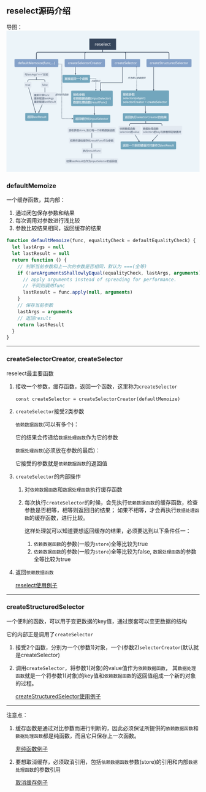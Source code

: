 ## reselect源码介绍

导图：
![](./reselect.png)

### defaultMemoize

一个缓存函数，其内部：
1. 通过闭包保存参数和结果
2. 每次调用对参数进行浅比较
3. 参数比较结果相同，返回缓存的结果

```js
function defaultMemoize(func, equalityCheck = defaultEqualityCheck) {
  let lastArgs = null
  let lastResult = null
  return function () {
    // 判断当前参数和上一次的参数是否相同，默认为 ===(全等)
    if (!areArgumentsShallowlyEqual(equalityCheck, lastArgs, arguments)) {
      // apply arguments instead of spreading for performance.
      // 不同则调用func
      lastResult = func.apply(null, arguments)
    }
    // 保存当前参数
    lastArgs = arguments
    // 返回result
    return lastResult
  }
}
```
--------
### createSelectorCreator, createSelector

reselect最主要函数
1. 接收一个参数，缓存函数，返回一个函数，这里称为`createSelector`

    `const createSelector = createSelectorCreator(defaultMemoize)`
    
2. `createSelector`接受2类参数

    `依赖数据函数`(可以有多个)：
    
    它的结果会传递给`数据处理函数`作为它的参数
    
    `数据处理函数`(必须放在参数的最后)：
    
    它接受的参数就是`依赖数据函数`的返回值
    
3. `createSelector`的内部操作
    1. 对`依赖数据函数`和`数据处理函数`执行缓存函数
    2. 每次执行`createSelector`的时候，会先执行`依赖数据函数`的缓存函数，检查参数是否相等，相等则返回旧的结果；
       如果不相等，才会再执行`数据处理函数`的缓存函数，进行比较。
    
       这样处理就可以知道要想返回缓存的结果，必须要达到以下条件任一：
       1. `依赖数据函数`的参数(一般为`store`)全等比较为true
       2. `依赖数据函数`的参数(一般为`store`)全等比较为false, `数据处理函数`的参数全等比较为true

4. 返回`依赖数据函数`

    [reselect使用例子](https://codesandbox.io/s/jlpozpjprw)

-------------

### createStructuredSelector

一个便利的函数，可以用于变更数据的key值，通过嵌套可以变更数据的结构

它的内部正是调用了`createSelector`

1. 接受2个函数，分别为一个(参数1)对象，一个(参数2)`selectorCreator`(默认就是createSelector)

2. 调用`createSelector`，将参数1(对象)的value值作为`依赖数据函数`，
其`数据处理函数`就是一个将参数1(对象)的key值和`依赖数据函数`的返回值组成一个新的对象的过程。

    [createStructuredSelector使用例子](https://codesandbox.io/s/53kvl30564)


--------
注意点：
1. 缓存函数是通过对比参数而进行判断的，因此必须保证所提供的`依赖数据函数`和`数据处理函数`都是纯函数，而且它只保存上一次函数。

    [非纯函数例子](https://codesandbox.io/s/n6y126v2p)
    
2. 要想取消缓存，必须取消引用，包括`依赖数据函数`参数(store)的引用和内部`数据处理函数`的参数引用

    [取消缓存例子](https://codesandbox.io/s/lx1kq3lj39)